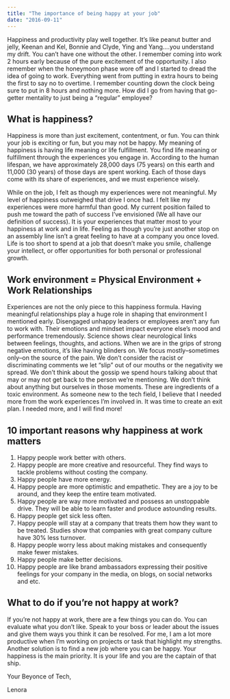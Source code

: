 ```yaml
---
title: "The importance of being happy at your job"
date: "2016-09-11"
---
```


Happiness and productivity play well together. It’s like peanut butter and jelly, Keenan and Kel, Bonnie and Clyde, Ying and Yang….you understand my drift. You can’t have one without the other. I remember coming into work 2 hours early because of the pure excitement of the opportunity. I also remember when the honeymoon phase wore off and I started to dread the idea of going to work. Everything went from putting in extra hours to being the first to say no to overtime. I remember counting down the clock being sure to put in 8 hours and nothing more. How did I go from having that go-getter mentality to just being a “regular” employee? <!-- end -->

## What is happiness?
Happiness is more than just excitement, contentment, or fun. You can think your job is exciting or fun, but you may not be happy. My meaning of happiness is having life meaning or life fulfillment. You find life meaning or fulfillment through the experiences you engage in. According to the human lifespan, we have approximately 28,000 days (75 years) on this earth and 11,000 (30 years) of those days are spent working. Each of those days come with its share of experiences, and we must experience wisely.

While on the job, I felt as though my experiences were not meaningful. My level of happiness outweighed that drive I once had. I felt like my experiences were more harmful than good. My current position failed to push me toward the path of success I’ve envisioned (We all have our definition of success). It is your experiences that matter most to your happiness at work and in life. Feeling as though you’re just another stop on an assembly line isn’t a great feeling to have at a company you once loved. Life is too short to spend at a job that doesn’t make you smile, challenge your intellect, or offer opportunities for both personal or professional growth.

## Work environment = Physical Environment + Work Relationships
Experiences are not the only piece to this happiness formula. Having meaningful relationships play a huge role in shaping that environment I mentioned early. Disengaged unhappy leaders or employees aren’t any fun to work with. Their emotions and mindset impact everyone else’s mood and performance tremendously. Science shows clear neurological links between feelings, thoughts, and actions. When we are in the grips of strong negative emotions, it’s like having blinders on. We focus mostly–sometimes only–on the source of the pain. We don’t consider the racist or discriminating comments we let “slip” out of our mouths or the negativity we spread. We don’t think about the gossip we spend hours talking about that may or may not get back to the person we’re mentioning. We don’t think about anything but ourselves in those moments. These are ingredients of a toxic environment. As someone new to the tech field, I believe that I needed more from the work experiences I’m involved in. It was time to create an exit plan. I needed more, and I will find more!


## 10 important reasons why happiness at work matters
1. Happy people work better with others.
2. Happy people are more creative and resourceful. They find ways to tackle problems without costing the company.
3. Happy people have more energy.
4. Happy people are more optimistic and empathetic. They are a joy to be around, and they keep the entire team motivated.
5. Happy people are way more motivated and possess an unstoppable drive. They will be able to learn faster and produce astounding results.
6. Happy people get sick less often.
7. Happy people will stay at a company that treats them how they want to be treated. Studies show that companies with great company culture have 30% less turnover.
8. Happy people worry less about making mistakes and consequently make fewer mistakes.
9. Happy people make better decisions.
10. Happy people are like brand ambassadors expressing their positive feelings for your company in the media, on blogs, on social networks and etc.

## What to do if you’re not happy at work?
If you’re not happy at work, there are a few things you can do. You can evaluate what you don’t like. Speak to your boss or leader about the issues and give them ways you think it can be resolved. For me, I am a lot more productive when I’m working on projects or task that highlight my strengths. Another solution is to find a new job where you can be happy. Your happiness is the main priority. It is your life and you are the captain of that ship.

Your Beyonce of Tech,

Lenora
